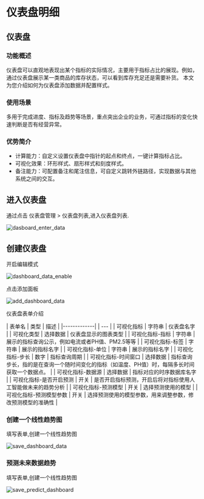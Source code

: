 # 仪表盘明细

## 仪表盘

### 功能概述

仪表盘可以直观地表现出某个指标的实际情况，主要用于指标占比的展现。例如，通过仪表盘展示某一类商品的库存状态，可以看到库存充足还是需要补货。
本文为您介绍如何为仪表盘添加数据并配置样式。

### 使用场景

多用于完成进度、指标及趋势等场景，重点突出企业的业务，可通过指标的变化快速判断是否有经营异常。

### 优势简介

- 计算能力：自定义设置仪表盘中指针的起点和终点，一键计算指标占比。
- 可视化效果：环形样式、扇形样式和刻度样式。
- 备注能力：可配置备注和尾注信息，可自定义跳转外链路径，实现数据与其他系统之间的交互。

## 进入仪表盘

通过点击 仪表盘管理 > 仪表盘列表,进入仪表盘列表.

![dasboard_enter_data](/assets/img/dashboard/dasboard_enter_data.png)

## 创建仪表盘

开启编辑模式

![dashboard_data_enable](/assets/img/dashboard/dashboard_data_enable.png)

点击添加面板

![add_dashboard_data](/assets/img/dashboard/add_dashboard_data.png)

仪表盘表单介绍

| 表单名         | 类型 | 描述 |
|-------------|  | --- |
| 可视化指标       | 字符串	| 仪表盘名字 |
| 可视化类型       |	选择数据 |	仪表盘显示的图表类型 |
| 可视化指标-指标      |	字符串 |	展示的指标查询公示，例如电流或者PH值、PM2.5等等 |
| 可视化指标-标签 |	字符串 |	展示的指标名字 |
| 可视化指标-单位 |	字符串 |	展示的指标名字 |
| 可视化指标-步长 |	数字 |	指标查询周期 |
| 可视化指标-时间窗口 |	选择数据 |	指标查询步长，指的是在查询一个随时间变化的指标（如温度、PH值）时，每隔多长时间获取一个数据点。 |
| 可视化指标-数据源 |	选择数据 |	指标对应的时序数据库名字 |
| 可视化指标-是否开启预测 | 开关 |	是否开启指标预测，开启后将对指标使用人工智能做未来的趋势分析 |
| 可视化指标-预测模型 | 开关 |	选择预测使用的模型 |
| 可视化指标-预测模型参数 | 开关 |	选择预测使用的模型参数，用来调整参数，修改预测模型的准确性 |


### 创建一个线性趋势图

填写表单,创建一个线性趋势图

![save_dashboard_data](/assets/img/dashboard/save_dashboard_data.png)


### 预测未来数据趋势

填写表单,创建一个线性趋势图

![save_predict_dashboard](/assets/img/dashboard/save_predict_dashboard.png)
